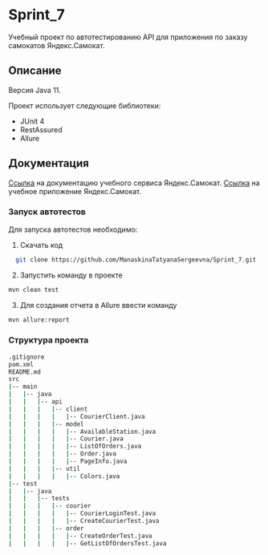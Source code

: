 # Sprint_7 

Учебный проект по автотестированию API для приложения по заказу самокатов Яндекс.Самокат.

## Описание

Версия Java 11.

Проект использует следующие библиотеки:
- JUnit 4
- RestAssured
- Allure

## Документация

[Ссылка](https://qa-scooter.praktikum-services.ru/docs/) на документацию учебного сервиса Яндекс.Самокат.
[Ссылка](http://qa-scooter.praktikum-services.ru) на учебное приложение Яндекс.Самокат.

### Запуск автотестов

Для запуска автотестов необходимо:

1. Скачать код

 ```sh
   git clone https://github.com/ManaskinaTatyanaSergeevna/Sprint_7.git
   ```
   
2. Запустить команду в проекте

```sh
mvn clean test
```

3. Для создания отчета в Allure ввести команду

```sh
mvn allure:report
```

### Структура проекта

```bash
.gitignore
pom.xml
README.md
src
|-- main
|   |-- java
|   |   |-- api
|   |   |   |-- client
|   |   |   |   |-- CourierClient.java
|   |   |   |-- model
|   |   |   |   |-- AvailableStation.java
|   |   |   |   |-- Courier.java
|   |   |   |   |-- ListOfOrders.java
|   |   |   |   |-- Order.java
|   |   |   |   |-- PageInfo.java
|   |   |   |-- util
|   |   |   |   |-- Colors.java
|-- test
|   |-- java
|   |   |-- tests
|   |   |   |-- courier
|   |   |   |   |-- CourierLoginTest.java
|   |   |   |   |-- CreateCourierTest.java
|   |   |   |-- order
|   |   |   |   |-- CreateOrderTest.java
|   |   |   |   |-- GetListOfOrdersTest.java
 ```
